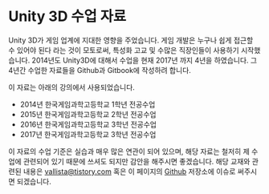 # Unity 3D 수업 자료

Unity 3D가 게임 업계에 지대한 영향을 주었습니다. 게임 개발은 누구나 쉽게 접근할 수 있어야 된다 라는 것이 모토로써, 특성화 고교 및 수많은 직장인들이 사용하기 시작했습니다.
2014년도 Unity3D에 대해서 수업을 현재 2017년 까지 4년을 하였습니다. 그 4년간 수업한 자료들을 Github과 Gitbook에 작성하려 합니다.

이 자료는 아래의 강의에서 사용되었습니다.
- 2014년 한국게임과학고등학교 1학년 전공수업
- 2015년 한국게임과학고등학교 2학년 전공수업
- 2016년 한국게임과학고등학교 3학년 전공수업
- 2017년 한국게임과학고등학교 3학년 전공수업

이 자료의 수업 기준은 실습과 매우 많은 연관이 되어 있으며, 해당 자료는 철저히 제 수업에 관련되어 있기 때문에 쓰셔도 되지만 감안을 해주시면 좋겠습니다.
해당 교재와 관련된 내용은 vallista@tistory.com 혹은 이 페이지의 [Github](https://github.com/Vallista/unity-3d-teaching-material) 저장소에 이슈로 써주시면 되겠습니다.
